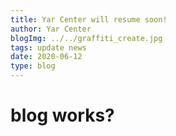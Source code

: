```yaml
---
title: Yar Center will resume soon!
author: Yar Center
blogImg: ../../graffiti_create.jpg
tags: update news
date: 2020-06-12
type: blog
---
```

# blog works?